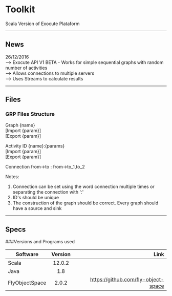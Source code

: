 # Toolkit

Scala Version of Exocute Plataform 

-------------------------------------------------------------------------------

## News 

26/12/2016 <br />
--> Exocute API V1 BETA - Works for simple sequential graphs with random number of activities<br />
--> Allows connections to multiple servers<br />
--> Uses Streams to calculate results<br />

-------------------------------------------------------------------------------

## Files

### GRP Files Structure
Graph {name}<br />
[Import {param}]<br />
[Export {param}]<br />

Activity ID {name}:{params}   
[Import {param}]              
[Export {param}]              

Connection from->to : from->to_1,to_2 

Notes: <br />
1) Connection can be set using the word connection multiple times or separating the connection with ':'<br />
2) ID's should be unique<br />
3) The construction of the graph should be correct. Every graph should have a source and sink<br />

-------------------------------------------------------------------------------

## Specs

###Versions and Programs used 

 
| Software       | Version       | Link                                   |
| ---------------|:-------------:| --------------------------------------:|
| Scala          | 12.0.2        |                                        |
| Java           | 1.8           |                                        |
| FlyObjectSpace | 2.0.2      |  https://github.com/fly-object-space   |

